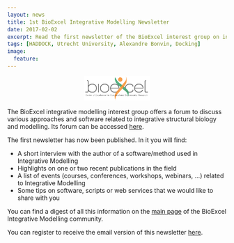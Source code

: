 ```yaml
---
layout: news
title: 1st BioExcel Integrative Modelling Newsletter
date: 2017-02-02
excerpt: Read the first newsletter of the BioExcel interest group on integrative modelling
tags: [HADDOCK, Utrecht University, Alexandre Bonvin, Docking]
image:
  feature:
---
```

<center>
<img width="150" src="/images/Bioexcel_logo.png">
</center>

The BioExcel integrative modelling interest group offers a forum to discuss various approaches and software related to integrative structural biology and modelling. Its forum can be accessed [here](http://ask.bioexcel.eu/c/IG-IM).

The first newsletter has now been published. In it you will find:

* A short interview with the author of a software/method used in Integrative Modelling
* Highlights on one or two recent publications in the field
* A list of events (courses, conferences, workshops, webinars, ...) related to Integrative Modelling
* Some tips on software, scripts or web services that we would like to share with you

You can find a digest of all this information on the [main page](http://bioexcel.eu/integrative-modelling-ig/) of the BioExcel Integrative Modelling community.

You can register to receive the email version of this newsletter [here](http://bioexcel.eu/interest-groups).

